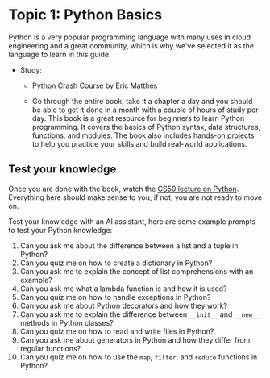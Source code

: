 # Topic 1: Python Basics

Python is a very popular programming language with many uses in cloud engineering and a great community, which is why we've selected it as the language to learn in this guide.

- Study: 
    - [Python Crash Course](https://nostarch.com/pythoncrashcourse2e) by Eric Matthes

    - Go through the entire book, take it a chapter a day and you should be able to get it done in a month with a couple of hours of study per day.
This book is a great resource for beginners to learn Python programming. It covers the basics of Python syntax, data structures, functions, and modules. The book also includes hands-on projects to help you practice your skills and build real-world applications. 

## Test your knowledge

Once you are done with the book, watch the [CS50 lecture on Python](https://youtu.be/LfaMVlDaQ24?feature=shared&t=49364). Everything here should make sense to you, if not, you are not ready to move on.

Test your knowledge with an AI assistant, here are some example prompts to test your Python knowledge:

1. Can you ask me about the difference between a list and a tuple in Python?
2. Can you quiz me on how to create a dictionary in Python?
3. Can you ask me to explain the concept of list comprehensions with an example?
4. Can you ask me what a lambda function is and how it is used?
5. Can you quiz me on how to handle exceptions in Python?
6. Can you ask me about Python decorators and how they work?
7. Can you ask me to explain the difference between `__init__` and `__new__` methods in Python classes?
8. Can you quiz me on how to read and write files in Python?
9. Can you ask me about generators in Python and how they differ from regular functions?
10. Can you quiz me on how to use the `map`, `filter`, and `reduce` functions in Python?
